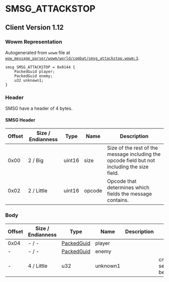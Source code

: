 # SMSG_ATTACKSTOP

## Client Version 1.12

### Wowm Representation

Autogenerated from `wowm` file at [`wow_message_parser/wowm/world/combat/smsg_attackstop.wowm:3`](https://github.com/gtker/wow_messages/tree/main/wow_message_parser/wowm/world/combat/smsg_attackstop.wowm#L3).
```rust,ignore
smsg SMSG_ATTACKSTOP = 0x0144 {
    PackedGuid player;
    PackedGuid enemy;
    u32 unknown1;
}
```
### Header

SMSG have a header of 4 bytes.

#### SMSG Header

| Offset | Size / Endianness | Type   | Name   | Description |
| ------ | ----------------- | ------ | ------ | ----------- |
| 0x00   | 2 / Big           | uint16 | size   | Size of the rest of the message including the opcode field but not including the size field.|
| 0x02   | 2 / Little        | uint16 | opcode | Opcode that determines which fields the message contains.|

### Body

| Offset | Size / Endianness | Type | Name | Description | Comment |
| ------ | ----------------- | ---- | ---- | ----------- | ------- |
| 0x04 | - / - | [PackedGuid](../spec/packed-guid.md) | player |  |  |
| - | - / - | [PackedGuid](../spec/packed-guid.md) | enemy |  |  |
| - | 4 / Little | u32 | unknown1 |  | cmangos/vmangos/mangoszero: set to 0 with comment: unk, can be 1 also |


